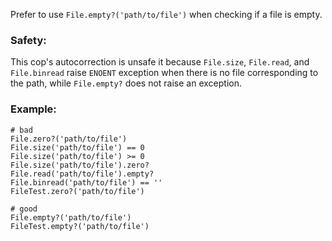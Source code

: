 Prefer to use `File.empty?('path/to/file')` when checking if a file is empty.

### Safety:

This cop's autocorrection is unsafe it because `File.size`, `File.read`,
and `File.binread` raise `ENOENT` exception when there is no file
corresponding to the path, while `File.empty?` does not raise an exception.

### Example:
    # bad
    File.zero?('path/to/file')
    File.size('path/to/file') == 0
    File.size('path/to/file') >= 0
    File.size('path/to/file').zero?
    File.read('path/to/file').empty?
    File.binread('path/to/file') == ''
    FileTest.zero?('path/to/file')

    # good
    File.empty?('path/to/file')
    FileTest.empty?('path/to/file')
